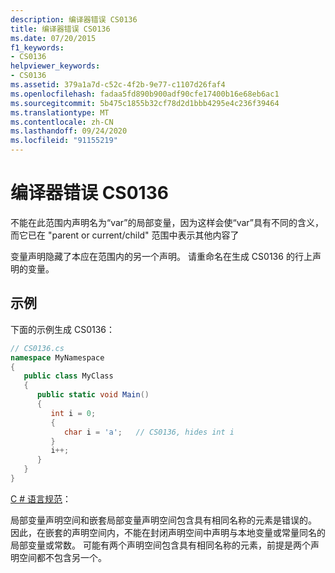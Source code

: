 ```yaml
---
description: 编译器错误 CS0136
title: 编译器错误 CS0136
ms.date: 07/20/2015
f1_keywords:
- CS0136
helpviewer_keywords:
- CS0136
ms.assetid: 379a1a7d-c52c-4f2b-9e77-c1107d26faf4
ms.openlocfilehash: fadaa5fd890b900adf90cfe17400b16e68eb6ac1
ms.sourcegitcommit: 5b475c1855b32cf78d2d1bbb4295e4c236f39464
ms.translationtype: MT
ms.contentlocale: zh-CN
ms.lasthandoff: 09/24/2020
ms.locfileid: "91155219"
---
```

# <a name="compiler-error-cs0136"></a>编译器错误 CS0136

不能在此范围内声明名为“var”的局部变量，因为这样会使“var”具有不同的含义，而它已在 "parent or current/child" 范围中表示其他内容了  
  
 变量声明隐藏了本应在范围内的另一个声明。 请重命名在生成 CS0136 的行上声明的变量。  
  
## <a name="example"></a>示例  

 下面的示例生成 CS0136：  
  
```csharp
// CS0136.cs  
namespace MyNamespace  
{  
   public class MyClass  
   {  
      public static void Main()  
      {  
         int i = 0;  
         {  
            char i = 'a';   // CS0136, hides int i  
         }  
         i++;  
      }  
   }  
}  
```  
  
[C # 语言规范](~/_csharplang/spec/basic-concepts.md#declarations)：  
  
局部变量声明空间和嵌套局部变量声明空间包含具有相同名称的元素是错误的。 因此，在嵌套的声明空间内，不能在封闭声明空间中声明与本地变量或常量同名的局部变量或常数。 可能有两个声明空间包含具有相同名称的元素，前提是两个声明空间都不包含另一个。
